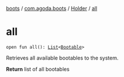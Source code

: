 [boots](../../index.md) / [com.agoda.boots](../index.md) / [Holder](index.md) / [all](./all.md)

# all

`open fun all(): `[`List`](https://kotlinlang.org/api/latest/jvm/stdlib/kotlin.collections/-list/index.html)`<`[`Bootable`](../-bootable/index.md)`>`

Retrieves all available bootables to the system.

**Return**
list of all bootables

